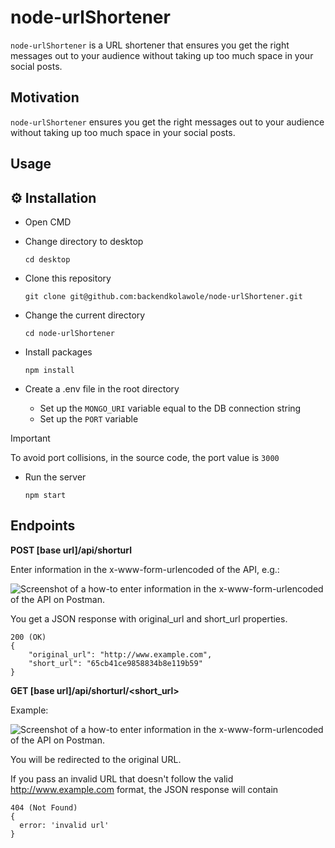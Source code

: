 # node-urlShortener
`node-urlShortener` is a URL shortener that ensures you get the right messages out to your audience without taking up too much space in your social posts. 

## Motivation
`node-urlShortener` ensures you get the right messages out to your audience without taking up too much space in your social posts. 

## Usage

## ⚙️ Installation

- Open CMD
  
- Change directory to desktop

  `cd desktop`
   
- Clone this repository

  `git clone git@github.com:backendkolawole/node-urlShortener.git`

- Change the current directory

  `cd node-urlShortener`
  
- Install packages
  
  `npm install`

- Create a .env file in the root directory

  - Set up the `MONGO_URI` variable equal to the DB connection string
  - Set up the `PORT` variable

> [!IMPORTANT]
> To avoid port collisions, in the source code, the port value is `3000`

- Run the server

  `npm start`


## Endpoints

**POST [base url]/api/shorturl**

Enter information in the x-www-form-urlencoded of the API, e.g.:

![Screenshot of a how-to enter information in the x-www-form-urlencoded of the API on Postman.](https://github.com/backendkolawole/node-urlShortener/assets/102606432/509e7976-baab-4b28-9ab1-8dc452d8d084)

You get a JSON response with original_url and short_url properties. 

```
200 (OK)
{
    "original_url": "http://www.example.com",
    "short_url": "65cb41ce9858834b8e119b59"
}
```


**GET [base url]/api/shorturl/<short_url>**

Example:

![Screenshot of a how-to enter information in the x-www-form-urlencoded of the API on Postman.](https://github.com/backendkolawole/node-urlShortener/assets/102606432/85bf3335-160d-468f-831b-536a8d51f13c)

You will be redirected to the original URL.

If you pass an invalid URL that doesn't follow the valid http://www.example.com format, the JSON response will contain 

```
404 (Not Found)
{
  error: 'invalid url' 
}
```
